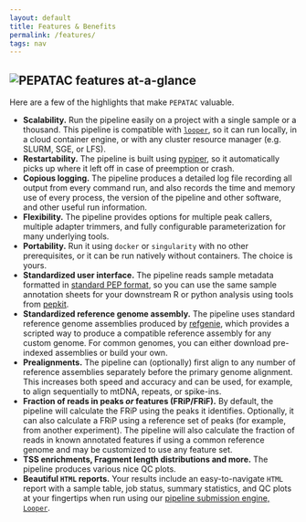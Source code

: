```yaml
---
layout: default
title: Features & Benefits
permalink: /features/
tags: nav
---
```


<div class="container">
  <div id="features">
    <p></p>
    <h2><img src="{{ "/assets/images/logo_pepatac_black.png" | prepend: site.baseurl }}" alt="PEPATAC" class="img-fluid" style="max-height:30px; margin-top:-15px; margin-bottom:-5px"> features at-a-glance</h2>
      <p>Here are a few of the highlights that make <code class="language-python">PEPATAC</code> valuable.</p>
      <ul>
        <li><b>Scalability.</b> Run the pipeline easily on a project with a single sample or a thousand. This pipeline is compatible with <a href="https://github.com/pepkit/looper"><code>looper</code></a>, so it can run locally, in a cloud container engine, or with any cluster resource manager (e.g. SLURM, SGE, or LFS).</li>
        <li><b>Restartability.</b> The pipeline is built using <a href="https://github.com/databio/pypiper">pypiper</a>, so it automatically picks up where it left off in case of preemption or crash.</li>
        <li><b>Copious logging.</b> The pipeline produces a detailed log file recording all output from every command run, and also records the time and memory use of every process, the version of the pipeline and other software, and other useful run information.</li>
        <li><b>Flexibility.</b> The pipeline provides options for multiple peak callers, multiple adapter trimmers, and fully configurable parameterization for many underlying tools.</li>
        <li><b>Portability.</b> Run it using <code>docker</code> or <code>singularity</code> with no other prerequisites, or it can be run natively without containers. The choice is yours.</li>
        <li><b>Standardized user interface.</b> The pipeline reads sample metadata formatted in <a href="http://pepkit.github.io/">standard PEP format</a>, so you can use the same sample annotation sheets for your downstream R or python analysis using tools from <a href="http://pepkit.github.io/">pepkit</a>.</li>
        <li><b>Standardized reference genome assembly.</b> The pipeline uses standard reference genome assemblies produced by <a href="http://github.com/databio/refgenie">refgenie</a>, which provides a scripted way to produce a compatible reference assembly for any custom genome. For common genomes, you can either download pre-indexed assemblies or build your own.</li>
        <li><b>Prealignments.</b> The pipeline can (optionally) first align to any number of reference assemblies separately before the primary genome alignment. This increases both speed and accuracy and can be used, for example, to align sequentially to mtDNA, repeats, or spike-ins.</li>
        <li><b>Fraction of reads in peaks <i>or</i> features (FRiP/FRiF).</b> By default, the pipeline will calculate the FRiP using the peaks it identifies. Optionally, it can also calculate a FRiP using a reference set of peaks (for example, from another experiment).  The pipeline will also calculate the fraction of reads in known annotated features if using a common reference genome and may be customized to use any feature set.</li>
        <li><b>TSS enrichments, Fragment length distributions and more.</b> The pipeline produces various nice QC plots.</li>
        <li><b>Beautiful <code class="language-html">HTML</code> reports.</b> Your results include an easy-to-navigate <code class="language-html">HTML</code> report with a sample table, job status, summary statistics, and QC plots at your fingertips when run using our <a href="https://looper.readthedocs.io/en/latest/index.html">pipeline submission engine, <code>Looper</code></a>.</li>
      </ul>
  </div>
</div>